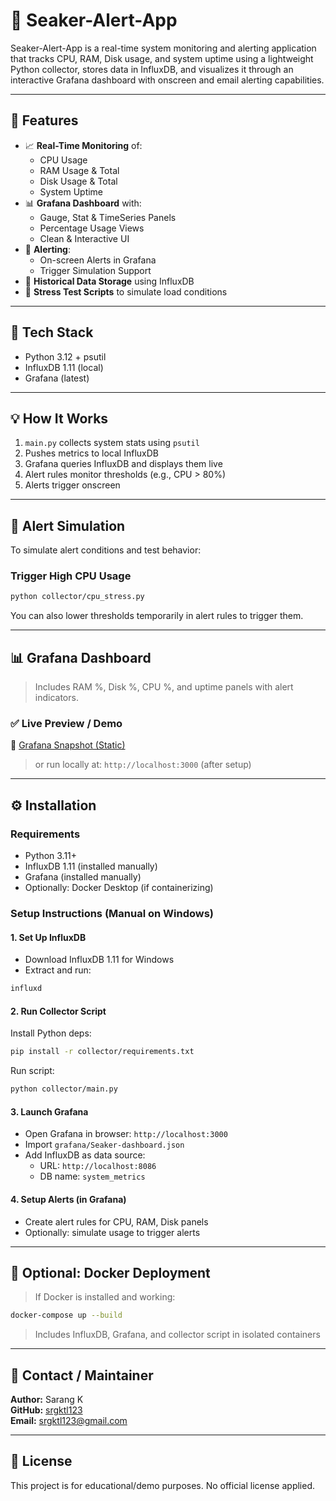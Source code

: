 # 🚨 Seaker-Alert-App

Seaker-Alert-App is a real-time system monitoring and alerting application that tracks CPU, RAM, Disk usage, and system uptime using a lightweight Python collector, stores data in InfluxDB, and visualizes it through an interactive Grafana dashboard with onscreen and email alerting capabilities.

---

## 📌 Features

- 📈 **Real-Time Monitoring** of:
  - CPU Usage
  - RAM Usage & Total
  - Disk Usage & Total
  - System Uptime
- 📊 **Grafana Dashboard** with:
  - Gauge, Stat & TimeSeries Panels
  - Percentage Usage Views
  - Clean & Interactive UI
- 🔔 **Alerting**:
  - On-screen Alerts in Grafana
  - Trigger Simulation Support
- 💾 **Historical Data Storage** using InfluxDB
- 🧪 **Stress Test Scripts** to simulate load conditions

---

## 🚀 Tech Stack

- Python 3.12 + psutil
- InfluxDB 1.11 (local)
- Grafana (latest)

---


## 💡 How It Works

1. `main.py` collects system stats using `psutil`
2. Pushes metrics to local InfluxDB
3. Grafana queries InfluxDB and displays them live
4. Alert rules monitor thresholds (e.g., CPU > 80%)
5. Alerts trigger onscreen

---

## 🧪 Alert Simulation

To simulate alert conditions and test behavior:

### Trigger High CPU Usage
```bash
python collector/cpu_stress.py
```


You can also lower thresholds temporarily in alert rules to trigger them.

---

## 📊 Grafana Dashboard

> Includes RAM %, Disk %, CPU %, and uptime panels with alert indicators.

### ✅ Live Preview / Demo
🔗 [Grafana Snapshot (Static)](http://localhost:3000/dashboard/snapshot/LMdBCPzzlIuylTg89YntP6RwV9NK4z1R)
> or run locally at: `http://localhost:3000` (after setup)

---

## ⚙️ Installation

### Requirements
- Python 3.11+
- InfluxDB 1.11 (installed manually)
- Grafana (installed manually)
- Optionally: Docker Desktop (if containerizing)

### Setup Instructions (Manual on Windows)

#### 1. Set Up InfluxDB

- Download InfluxDB 1.11 for Windows
- Extract and run:
```bash
influxd
```

#### 2. Run Collector Script

Install Python deps:
```bash
pip install -r collector/requirements.txt
```

Run script:
```bash
python collector/main.py
```

#### 3. Launch Grafana

- Open Grafana in browser: `http://localhost:3000`
- Import `grafana/Seaker-dashboard.json`
- Add InfluxDB as data source:
  - URL: `http://localhost:8086`
  - DB name: `system_metrics`

#### 4. Setup Alerts (in Grafana)

- Create alert rules for CPU, RAM, Disk panels
- Optionally: simulate usage to trigger alerts

---

## 🐳 Optional: Docker Deployment

> If Docker is installed and working:

```bash
docker-compose up --build
```

> Includes InfluxDB, Grafana, and collector script in isolated containers

---

## 📧 Contact / Maintainer

**Author:** Sarang K  
**GitHub:** [srgktl123](https://github.com/srgktl123)  
**Email:** srgktl123@gmail.com

---

## 📃 License

This project is for educational/demo purposes. No official license applied.
